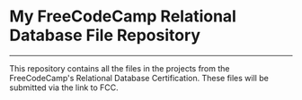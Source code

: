 # My FreeCodeCamp Relational Database File Repository

---
This repository contains all the files in the projects from the FreeCodeCamp's Relational Database Certification. These files will be submitted via the link to FCC.
